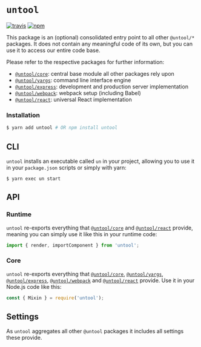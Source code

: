 # `untool`

[![travis](https://img.shields.io/travis/untool/untool/master.svg)](https://travis-ci.org/untool/untool)&nbsp;[![npm](https://img.shields.io/npm/v/untool.svg)](https://www.npmjs.com/package/untool)

This package is an (optional) consolidated entry point to all other `@untool/*` packages. It does not contain any meaningful code of its own, but you can use it to access our entire code base.

Please refer to the respective packages for further information:

- [`@untool/core`](../core/README.md): central base module all other packages rely upon
- [`@untool/yargs`](../yargs/README.md): command line interface engine
- [`@untool/express`](../express/README.md): development and production server implementation
- [`@untool/webpack`](../webpack/README.md): webpack setup (including Babel)
- [`@untool/react`](../react/README.md): universal React implementation

### Installation

```bash
$ yarn add untool # OR npm install untool
```

## CLI

`untool` installs an executable called `un` in your project, allowing you to use it in your `package.json` scripts or simply with yarn:

```text
$ yarn exec un start
```

## API

### Runtime

`untool` re-exports everything that [`@untool/core`](../core/README.md) and [`@untool/react`](../react/README.md) provide, meaning you can simply use it like this in your runtime code:

```javascript
import { render, importComponent } from 'untool';
```

### Core

`untool` re-exports everything that [`@untool/core`](../core/README.md), [`@untool/yargs`](../yargs/README.md), [`@untool/express`](../express/README.md), [`@untool/webpack`](../webpack/README.md) and [`@untool/react`](../react/README.md) provide. Use it in your Node.js code like this:

```javascript
const { Mixin } = require('untool');
```

## Settings

As `untool` aggregates all other `@untool` packages it includes all settings these provide.
